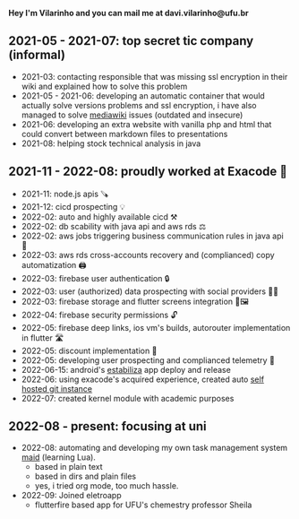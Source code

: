 **Hey I'm Vilarinho and you can mail me at davi.vilarinho\@ufu.br**

2021-05 - 2021-07: top secret tic company (informal)
----------------------------------------------------

-   2021-03: contacting responsible that was missing ssl encryption in
    their wiki and explained how to solve this problem
-   2021-05 - 2021-06: developing an automatic container that would
    actually solve versions problems and ssl encryption, i have also
    managed to solve
    [mediawiki](https://www.mediawiki.org/wiki/help:links/en) issues
    (outdated and insecure)
-   2021-06: developing an extra website with vanilla php and html that
    could convert between markdown files to presentations
-   2021-08: helping stock technical analysis in java

2021-11 - 2022-08: proudly worked at Exacode 🚀
----------------------------------------------

-   2021-11: node.js apis 🪚
-   2021-12: cicd prospecting 💡
-   2022-02: auto and highly available cicd ⚒️
-   2022-02: db scability with java api and aws rds ⚖️
-   2022-02: aws jobs triggering business communication rules in java
    api 🔄
-   2022-03: aws rds cross-accounts recovery and (complianced) copy
    automatization 🖨️
-   2022-03: firebase user authentication 🔒
-   2022-03: user (authorized) data prospecting with social providers
    🕵️‍♀️
-   2022-03: firebase storage and flutter screens integration 📱🖼️
-   2022-04: firebase security permissions 🔓
-   2022-05: firebase deep links, ios vm\'s builds, autorouter
    implementation in flutter 🛣️
-   2022-05: discount implementation 🏪
-   2022-05: developing user prospecting and complianced telemetry 🔎
-   2022-06-15: android\'s
    [estabiliza](https://play.google.com/store/apps/details?id=br.com.exacode.estabiliza&hl=en&gl=us)
    app deploy and release
-   2022-06: using exacode\'s acquired experience, created auto [self
    hosted git instance](https://docs.gitea.io/)
-   2022-07: created kernel module with academic purposes

2022-08 - present: focusing at uni
----------------------------------

-   2022-08: automating and developing my own task management system
    [maid](https://github.com/DaviVilarinho/maid) (learning Lua).
    -   based in plain text
    -   based in dirs and plain files
    -   yes, i tried org mode, too much hassle.
-   2022-09: Joined eletroapp
    -   flutterfire based app for UFU's chemestry professor Sheila
